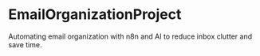# EmailOrganizationProject
Automating email organization with n8n and AI to reduce inbox clutter and save time.
